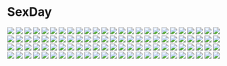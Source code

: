 # SexDay
![](https://konachan.com/image/4c533c061bb01d495cdef20a01eb0506/Konachan.com%20-%2017214%20aoyagi_ritsuka%20loveless.jpg)
![](https://konachan.com/image/9dade8cece1040f51783ef73a81d8d81/Konachan.com%20-%2014046%20maou_to_odore%21%20tagme.jpg)
![](https://konachan.com/image/afb03124d1370fe90729b1bdd6fead66/Konachan.com%20-%206795%20canvas.jpg)
![](https://konachan.com/image/683c7a193082203bf750e5c146c79a17/Konachan.com%20-%2061188%20signed%20ueda_ryou.jpg)
![](https://konachan.com/jpeg/e378d61b382bbdfb85c6c55d155a7217/Konachan.com%20-%20206261%20blonde_hair%20blush%20braids%20breasts%20bunny_ears%20bunnygirl%20cleavage%20collar%20gloves%20gradient%20gray_eyes%20headband%20long_hair%20pantyhose%20tail%20twintails.jpg)
![](https://konachan.com/image/ce62f7e00ebe8b86e6f3dd328ca12c7c/Konachan.com%20-%20149970%20cherry_blossoms%20flowers%20ganaha_hibiki%20hoshii_miki%20idolmaster%20japanese_clothes%20kimono%20nazu-na%20petals%20shijou_takane.jpg)
![](https://konachan.com/jpeg/2a5c8003846c39a5cf3fffbf9bdd684b/Konachan.com%20-%20268464%20ass%20blonde_hair%20blush%20breasts%20ereshkigal_%28fate_grand_order%29%20fate_grand_order%20fate_%28series%29%20long_hair%20nipples%20nude%20red_eyes%20sex%20yang-do.jpg)
![](https://konachan.com/jpeg/a5eddd0ff024e6a6e03789acd71c4e2d/Konachan.com%20-%2055812%2077%20game_cg%20gray_hair%20mikagami_mamizu%20school_uniform%20short_hair%20tsuneha_aki%20whirlpool.jpg)
![](https://konachan.com/image/5ce262757bd72087f86ed56c652b9632/Konachan.com%20-%2010055%20.hack__%20.hack__g.u.%20.hack__link%20.hack__roots%20shino.jpg)
![](https://konachan.com/image/26b69d83dcf21704130f588b9ea94a7c/Konachan.com%20-%2025387%20eureka%20eureka_seven%20kobayashi_yuji.jpeg)
![](https://konachan.com/image/cbe53b45faa5089f7a9cfab6a8b780bf/Konachan.com%20-%20242825%20bandage%20building%20cape%20city%20fate_apocrypha%20fate_%28series%29%20gloves%20gray_hair%20green_eyes%20navel%20panties%20scar%20short_hair%20underwear%20weapon%20yahako.jpg)
![](https://konachan.com/image/05fe5ea6df14e35641f4bac09e14c877/Konachan.com%20-%2064481%20araragi_koyomi%20bakemonogatari%20fang%20green_tear%20hachikuji_mayoi%20headband%20loli%20long_hair%20male%20monogatari_%28series%29%20senjougahara_hitagi%20twintails.jpg)
![](https://konachan.com/jpeg/f0cab1699f95e42662b6cf848672a91f/Konachan.com%20-%20141069%20black_hair%20blush%20game_cg%20japanese_clothes%20long_hair%20marushin_%28denwa0214%29%20see_through%20spocon%21%20terashima_madoka%20water%20wet.jpg)
![](https://konachan.com/image/bafa2c6ee80b862dabe407bd6e612c69/Konachan.com%20-%206014%20brown_eyes%20brown_hair%20clannad%20dango_%28clannad%29%20furukawa_nagisa%20key%20logo%20short_hair%20zoom_layer.jpg)
![](https://konachan.com/jpeg/66b6d7bc878fbfca81b9ef4f6da99920/Konachan.com%20-%20183511%20cream_%28nipakupa%29%20kasei-san%20kyukyu-kun%20madotsuki%20monoe%20monoko%20sekomumasada_sensei%20uboa%20yume_nikki.jpg)
![](https://konachan.com/image/84c880f1eb17c0b2319102da6ef3b70c/Konachan.com%20-%2043942%20blush%20catgirl%20chen%20cirno%20clouds%20dress%20ex_keine%20fang%20gray_hair%20hat%20horns%20maid%20miko%20moon%20night%20pink_hair%20red_eyes%20red_hair%20ribbons%20sky%20touhou%20witch.jpg)
![](https://konachan.com/jpeg/6ee3a04ac8f44838f581a0a9f703e4b8/Konachan.com%20-%20233677%20building%20city%20clouds%20dualscreen%20mocha_%28cotton%29%20nobody%20original%20scenic%20signed%20sky%20sunset%20tree%20waifu2x.jpg)
![](https://konachan.com/image/37fc1aaa1340b8bde60ca92f564e8ba6/Konachan.com%20-%2041146%20ayanami_rei%20kobayashi_yuji%20neon_genesis_evangelion%20nipples%20panties%20topless%20underwear.jpg)
![](https://konachan.com/image/0d696dcb19c7fb0f46cdd59989505e44/Konachan.com%20-%20230577%20blush%20bodysuit%20bow%20breasts%20cleavage%20collar%20gray_eyes%20headband%20horns%20logo%20no_bra%20pantyhose%20ponytail%20red_eyes%20tail%20tie%20wings%20wristwear%20yuyumatsu.jpg)
![](https://konachan.com/jpeg/62116d9e697bd355415455fbaf3057da/Konachan.com%20-%2046339%20blush%20boots%20headband%20kozumimiko%20long_hair%20red_eyes%20red_hair%20tagme_%28artist%29.jpg)
![](https://konachan.com/image/50380480db49f0b6fad4076332433724/Konachan.com%20-%20116502%20darker_than_black%20hei%20yin.jpg)
![](https://konachan.com/jpeg/8e718c2263eff00e279a5720d8da3426/Konachan.com%20-%20232438%202girls%20barefoot%20black_hair%20bow%20building%20clouds%20flowers%20kisei2%20long_hair%20original%20ruins%20scarf%20sky%20sword%20tears%20weapon%20white_hair.jpg)
![](https://konachan.com/image/c7e2b579663d56e67e6e2d3c05a46526/Konachan.com%20-%2051160%20hirasawa_yui%20k-on%21%20nakano_azusa.jpg)
![](https://konachan.com/image/70e58532a63a6abdb43908ae8972aca1/Konachan.com%20-%20215028%20animal%20bat%20blonde_hair%20blush%20boots%20dress%20fang%20granblue_fantasy%20long_hair%20millea%20pantyhose%20pointed_ears%20red_eyes%20vampire%20vampy%20wings.jpg)
![](https://konachan.com/image/65597308b1202843f41db95f9226d87a/Konachan.com%20-%2065813%20book%20dlsite.com%20elle_sweet%20glasses%20original%20refeia%20signed%20thighhighs.jpg)
![](https://konachan.com/image/754dcd9e435155472858dcb6895940fc/Konachan.com%20-%2034723%20cat_smile%20hiiragi_kagami%20izumi_konata%20lucky_star.jpg)
![](https://konachan.com/jpeg/bd92745625b5dfbcbc962cb3e96b7112/Konachan.com%20-%20133549%20augment%20black_hair%20glasses%20group%20hinasaki%20jin_satsuki%20kawashima_hideya%20male%20school_uniform%20susonobe_nami%20thighhighs%20tsuisou_no_augment%20umekawa_shiho.jpg)
![](https://konachan.com/image/9d5ff1a10b9bcfb8313c56558d76d4f0/Konachan.com%20-%20184231%20animal%20awatake_takahiro%20black_hair%20blue_eyes%20clouds%20grass%20original%20school_uniform%20signed%20sky%20twintails.jpg)
![](https://konachan.com/image/18e3effbd2ee28cbc874d2fc6f9ed576/Konachan.com%20-%20179815%20blush%20brown_hair%20censored%20choker%20crying%20cum%20dead_or_alive%20elbow_gloves%20gloves%20iizuki_tasuku%20kasumi%20long_hair%20penis%20ponytail%20tears%20thighhighs.jpg)
![](https://konachan.com/jpeg/0f27bb7a8e8847f4309ea14a7f6e4044/Konachan.com%20-%20187035%20baka_moe_heart_ni_ai_wo_komete%21%20black_hair%20brown_eyes%20game_cg%20kaneshiro_ai%20makoto_%28artist%29%20navel%20praline%20spread_legs%20swimsuit%20tentacles.jpg)
![](https://konachan.com/image/2cdf58d7f2d45bd06d87e23264712781/Konachan.com%20-%2059317%20hatsune_miku%20kagamine_rin%20koi_wa_sensou_%28vocaloid%29%20vocaloid.jpg)
![](https://konachan.com/image/fca877aa305851397bafb6d3329b7ab9/Konachan.com%20-%20186241%20bed%20blush%20breasts%20brown_eyes%20brown_hair%20dress%20flowers%20idolmaster%20minase_iori%20nipples%20nopan%20petals%20pussy%20skirt%20skirt_lift%20topless%20uncensored.jpg)
![](https://konachan.com/jpeg/21dfc49ab0d7af56f84cb812f6acc204/Konachan.com%20-%20126793%20black_hair%20blue_eyes%20blush%20breasts%20censored%20game_cg%20nipples%20panties%20pantyhose%20penis%20pero%20pussy%20school_uniform%20sex%20torn_clothes%20underwear.jpg)
![](https://konachan.com/image/64ba1852f2a68f777f5f4516c2cca916/Konachan.com%20-%20241673%20barefoot%20black_hair%20bra%20breasts%20brown_eyes%20hanarito%20long_hair%20navel%20nipples%20original%20panties%20pubic_hair%20see_through%20tie%20twintails%20underwear.jpg)
![](https://konachan.com/jpeg/9a94e42773b333ea4585c11e7e26edfa/Konachan.com%20-%20217889%20ayase_eri%20b.ren%20group%20hoshizora_rin%20koizumi_hanayo%20kousaka_honoka%20minami_kotori%20nishikino_maki%20sonoda_umi%20toujou_nozomi%20yazawa_nico.jpg)
![](https://konachan.com/image/780ce9deb2adf19cbda5e7db3025039d/Konachan.com%20-%20183071%20building%20city%20nobody%20original%20scenic%20shade%20tomaknights.jpg)
![](https://konachan.com/jpeg/47d48a34cddd6c31f7e001e79f9cb88f/Konachan.com%20-%20220388%20anthropomorphism%20group%20hibiki_%28kancolle%29%20inazuma_%28kancolle%29%20kantai_collection%20mamiya_%28kancolle%29%20nagato_%28kancolle%29%20sameda_koban%20tenryuu_%28kancolle%29.jpg)
![](https://konachan.com/jpeg/24377277034f9ac131bced5788ab50dc/Konachan.com%20-%20192349%20aqua_eyes%20baseball_bat%20bikini%20black_hair%20breasts%20cleavage%20kizakiaoi%20long_hair%20saten_ruiko%20school_uniform%20shirt_lift%20socks%20swimsuit%20white.jpg)
![](https://konachan.com/image/b576015d8303dfa34d27a9e7eb1231a3/Konachan.com%20-%20131317%20akitsuki_%28akiduko%29%20dress%20flowers%20guitar%20instrument%20megurine_luka%20petals%20vocaloid.jpg)
![](https://konachan.com/jpeg/8b5459f2e01f0afe41ed65dc49df4345/Konachan.com%20-%20241124%20annin_doufu%20ichinose_shiki%20idolmaster%20idolmaster_cinderella_girls%20idolmaster_cinderella_girls_starlight_stage%20miyamoto_frederica%20nakano_yuka.jpg)
![](https://konachan.com/jpeg/bb142eef300ad6c7d0ba8cddb5800957/Konachan.com%20-%2072854%20black_hair%20boots%20cape%20fire%20ganesagi%20gloves%20nanako_%28ganesagi%29%20original%20short_hair%20shorts%20thighhighs%20weapon%20yellow_eyes.jpg)
![](https://konachan.com/image/e423c29e9aadf98037c80a159f34cc03/Konachan.com%20-%2066734%20kagamine_rin%20vocaloid.jpg)
![](https://konachan.com/image/fedec67582ec81c9b5d5ab085d5be983/Konachan.com%20-%2018528%20pink_hair%20ragnarok_online%20scarf%20shorts.jpg)
![](https://konachan.com/image/cc91da0eeec15e161967aaee3dce8070/Konachan.com%20-%20184088%202girls%20animal%20animal_ears%20aqua_eyes%20ass%20barefoot%20bell%20black_hair%20book%20brown_hair%20cat%20catgirl%20green_eyes%20kimura_%28ykimu%29%20long_hair%20original%20shorts%20tail.jpg)
![](https://konachan.com/jpeg/26f837ef2999dbb860ba9330e526a8e1/Konachan.com%20-%20300228%20animal%20blue_eyes%20gloves%20hat%20mogumo%20original%20red_hair%20short_hair%20white%20witch%20witch_hat.jpg)
![](https://konachan.com/image/caf50b8e7397b267110a27b53467b35c/Konachan.com%20-%20100585%20building%20original%20saiga_tokihito%20scenic.jpg)
![](https://konachan.com/jpeg/4af6341f05bf6d85d86a2bbf8895e44e/Konachan.com%20-%20300294%20anmi%20ass%20blue_eyes%20blush%20brown_hair%20dress%20girls_frontline%20gloves%20gun%20headdress%20long_hair%20scan%20torn_clothes%20weapon%20wedding_attire%20white.jpg)
![](https://konachan.com/jpeg/8b44c83c075a463915975e7dacdda75e/Konachan.com%20-%20249269%20bow%20hatsune_miku%20long_hair%20microphone%20sekii%20tie%20twintails%20vocaloid.jpg)
![](https://konachan.com/jpeg/685ed2284e0fbeea66f5942aebb2fc89/Konachan.com%20-%20306155%20bed%20bikini_top%20blue_hair%20braids%20close%20flat_chest%20hololive%20long_hair%20red_eyes%20seicoh%20twintails%20usada_pekora.jpg)
![](https://konachan.com/jpeg/e353f60498d9234218ae22f718583301/Konachan.com%20-%20254267%20aqua_eyes%20barefoot%20bed%20blonde_hair%20bra%20game_cg%20granblue_mahjong%20io_euclase%20loli%20long_hair%20navel%20shorts%20splush_wave%20tagme_%28artist%29%20twintails%20underwear.jpg)
![](https://konachan.com/image/450fb771cd781786ef0eda3a3a9f821b/Konachan.com%20-%2089796%20baldr_sky%20kikuchi_seiji%20nagisa_chinatsu%20nishino_aki.jpg)
![](https://konachan.com/jpeg/c4e7af865f0e0414918ac4314832bca4/Konachan.com%20-%20202150%20crazy_theater_%28vocaloid%29%20gothic%20gray_eyes%20hat%20lolita_fashion%20mayu_%28vocaloid%29%20tyouya%20vocaloid%20white_hair.jpg)
![](https://konachan.com/jpeg/900450e187d2102d37468260a75d9779/Konachan.com%20-%20302190%20ass%20close%20original%20swimsuit%20takafumi%20white.jpg)
![](https://konachan.com/jpeg/a7239f7485a2adc92a3cbfa43e785fbb/Konachan.com%20-%20129216%20building%20clouds%20mocha_%28cotton%29%20nobody%20scenic%20sky.jpg)
![](https://konachan.com/image/b4178b2f021b878dca705f569d59b500/Konachan.com%20-%2068591%20animal_ears%20as109%20bandage%20blue_eyes%20candy%20catgirl%20chocolate%20dress%20glasses%20goggles%20group%20hat%20loli%20male%20red_eyes%20signed%20twintails%20valentine%20yellow_eyes.jpg)
![](https://konachan.com/jpeg/57f6d8dbd68df7e2fca3471302c034a3/Konachan.com%20-%2059963%20akiyama_mio%20blue%20ipod%20k-on%21%20kisoba%20silhouette.jpg)
![](https://konachan.com/jpeg/c88c3f4d9f6f0b1e99df74a2edf3d79d/Konachan.com%20-%2037807%20aqua_eyes%20blue_hair%20brown_hair%20cherry_blossoms%20flowers%20haruiro_ouse%20long_hair%20purple_software%20red_eyes%20school_uniform%20skirt%20thighhighs%20tsukimori_hiro.jpg)
![](https://konachan.com/image/1464ab71055911bddf88b9956bb95271/Konachan.com%20-%20111673%20blonde_hair%20blush%20charlotte_dunois%20infinite_stratos%20nude%20purple_eyes%20shinonono_houki.jpg)
![](https://konachan.com/jpeg/0d4773e8b040a295b08b2341dafc728d/Konachan.com%20-%20190293%20blush%20dress%20green_hair%20hat%20ribbons%20sakurame%20short_hair%20soga_no_tojiko%20touhou.jpg)
![](https://konachan.com/image/bc9b1e5af95856daacbbdb0fc015fb70/Konachan.com%20-%2018747%20onegai.jpg)
![](https://konachan.com/image/520e08cf635f5c23d6aa6fcd92b9daee/Konachan.com%20-%20134340%20aqua_eyes%20aqua_hair%20hatsune_miku%20headphones%20pantyhose%20school_uniform%20skirt%20sky%20torigoe_takumi%20tree%20twintails%20vocaloid.jpg)
![](https://konachan.com/image/b7e9a300153e7368e0821c7e672a00ae/Konachan.com%20-%20145336%20aqua_eyes%20blonde_hair%20boku_wa_tomodachi_ga_sukunai%20cait%20kashiwazaki_sena%20ponytail%20school_uniform%20tie.jpg)
![](https://konachan.com/jpeg/d680f602d477ac118b4bf3cd524a3249/Konachan.com%20-%20290832%20anus%20ass%20breasts%20fate_grand_order%20fate_%28series%29%20magicxiang%20nopan%20pantyhose%20pubic_hair%20purple_hair%20pussy%20red_eyes%20see_through.jpg)
![](https://konachan.com/jpeg/c78e706b2e5940ea99e242d122b4f870/Konachan.com%20-%20139480%20fortissimo__akkord%3Absusvier%20game_cg%20ooba_kagerou%20tagme_%28character%29.jpg)
![](https://konachan.com/image/bc0a5c70a238d1a986730550c0ecd0a0/Konachan.com%20-%20217575%20blush%20book%20boots%20bow%20brown_hair%20dress%20fumi11gou%20original%20purple_eyes%20short_hair%20wet.jpg)
![](https://konachan.com/image/d9b20922644b30de54515adba1529245/Konachan.com%20-%207855%20black_eyes%20brown_hair%20long_hair%20saya%20saya_no_uta%20wings.jpg)
![](https://konachan.com/image/3ebfa14964540a55bd1182ac28bd8e88/Konachan.com%20-%20301203%20animal_ears%20arknights%20black_hair%20brown_eyes%20building%20cero_%28last2stage%29%20cigarette%20city%20dark%20hoodie%20long_hair%20necklace%20pantyhose%20paper%20shorts%20smoking.jpg)
![](https://konachan.com/image/e6fa420ace395d8111cca4469590bc8d/Konachan.com%20-%2042908%20blush%20green_hair%20touyama_midori%20yoake_mae_yori_ruri_iro_na.jpg)
![](https://konachan.com/image/db89195814fab8063d1a40506d0a2ecd/Konachan.com%20-%2069255%20nanao_naru%20saya%20saya_no_uta%20wings.jpg)
![](https://konachan.com/jpeg/a00738a46ec73e78311cb233f6a0a950/Konachan.com%20-%20101876%202girls%20animal%20brown_hair%20cat%20cube%20cuteg%20hirosaki_kanade%20minagawa_yuuhi%20orange_hair%20scarf%20valentine%20your_diary.jpg)
![](https://konachan.com/image/d8cc195f861d56506ef869f5659d3601/Konachan.com%20-%20166459%20bikini%20black_hair%20blue_eyes%20blush%20breasts%20cameltoe%20erect_nipples%20long_hair%20navel%20nipples%20original%20see_through%20sinonomescocoa%20swimsuit%20wet.jpg)
![](https://konachan.com/image/85fce9d5e92da8d1ab652f5188a10a23/Konachan.com%20-%2023039%20air%20kamio_misuzu.jpg)
![](https://konachan.com/jpeg/660434e06883c9cb17c207e996a90fc0/Konachan.com%20-%20167374%20green_eyes%20green_hair%20hatsune_miku%20kise_%28swimmt%29%20long_hair%20twintails%20vocaloid.jpg)
![](https://konachan.com/image/232dac875de3e09b782b1da7531788a2/Konachan.com%20-%2091668%20dress%20feng%20game_cg%20hoshizora_e_kakaru_hashi%20long_hair%20orange_eyes%20orange_hair%20toudou_tsumugi%20tree%20tsurusaki_takahiro%20water.jpg)
![](https://konachan.com/jpeg/d4bd3c5e84aa1576d24cc286676802bd/Konachan.com%20-%20264202%20de_ra_u_e_a%20game_cg%20milk_factory%20motto%21_haramase%21_honoo_no_oppai_isekai_ero_mahou_gakuen%21%20uzuki_kaguya.jpg)
![](https://konachan.com/image/0a263b5b17133ad0dd719c3e70f15584/Konachan.com%20-%20287913%20anthropomorphism%20bed%20bra%20breasts%20brown_hair%20cleavage%20girls_frontline%20kodama_%28koda_mat%29%20long_hair%20panties%20red_eyes%20scar%20signed%20twintails%20underwear.jpg)
![](https://konachan.com/image/4795a9500d8bc459396aea8863fb8b7f/Konachan.com%20-%20136631%202girls%20asama_tomo%20bicolored_eyes%20blush%20breast_hold%20cropped%20honda_futayo%20iida_eriko%20kyoukai_senjou_no_horizon%20nude%20wet.jpg)
![](https://konachan.com/image/7dd7d6161a7b03108c969631066a714f/Konachan.com%20-%20133706%20blue_hair%20eyepatch%20flowers%20green_eyes%20long_hair%20nakaba_reimei%20panties%20phantasy_star%20phantasy_star_portable%20underwear%20white.jpg)
![](https://konachan.com/image/be3a391eccc51a97ca1541bd11e3a7a2/Konachan.com%20-%2084144%20all_male%20bleach%20kurosaki_ichigo%20male.jpg)
![](https://konachan.com/jpeg/fe975c3ead1cd53028ad2e5b75fa01cf/Konachan.com%20-%20149797%20game_cg%20navel_%28company%29%20suzuhira_hiro%20tsuki_ni_yorisou_otome_no_sahou%20ursule_fleur_jeanmaire.jpg)
![](https://konachan.com/image/d679c7c6d340186f9742f64ca7956c9b/Konachan.com%20-%20306601%20a.x.%20blush%20breast_hold%20breasts%20brown_hair%20close%20long_hair%20necklace%20no_bra%20open_shirt%20original%20white.jpg)
![](https://konachan.com/image/7b5a1e8c7065e196266f31e348658ff8/Konachan.com%20-%20190530%20akali%20black_hair%20league_of_legends%20liuruoyu8888%20long_hair%20mask%20moon%20ponytail%20shen%20thighhighs%20yellow_eyes.jpg)
![](https://konachan.com/image/ba77e330a02e303ef5c5c728bc8436bb/Konachan.com%20-%20159673%20all_male%20animal%20bird%20duck%20earth%20fish%20glasses%20haru_%28tsuritama%29%20male%20planet%20sanada_yuki%20school_uniform%20tapioca%20tsuritama%20underwater%20usami_natsuki%20water.jpg)
![](https://konachan.com/image/432a5b181babba25ad933589ecb1389a/Konachan.com%20-%20180804%20bow%20gloves%20hoshimiya_kate%20juno_%28alikaism11%29%20loli%20long_hair%20panties%20purple_hair%20red_eyes%20sekai_seifuku%3A_bouryaku_no_zvezda%20underwear.jpg)
![](https://konachan.com/image/a8dd066944326d9a24f8a3500778e6f1/Konachan.com%20-%20286543%20aoyama_sumika%20ball%20bikini%20black_hair%20breasts%20brown_eyes%20cleavage%20clouds%20coffee-kizoku%20cropped%20navel%20original%20short_hair%20sky%20swimsuit%20underboob.jpg)
![](https://konachan.com/jpeg/a5d4c3400010ba7e006f2fb11e689602/Konachan.com%20-%20247785%20akechi_gorou%20amamiya_ren%20animal%20budda%20cat%20group%20kitagawa_yusuke%20male%20niijima_makoto%20okumura_haru%20persona%20persona_5%20sakura_futaba%20takamaki_anne.jpg)
![](https://konachan.com/image/6038c0e3e19273bba9fa7634f8d34983/Konachan.com%20-%2015752%20gym_uniform%20ninozen.jpg)
![](https://konachan.com/image/8d4f9d3c015b608b6ef1b3afe1274859/Konachan.com%20-%2057881%20animal%20bird%20flowers%20green_eyes%20green_hair%20guitar%20hatsune_miku%20headphones%20instrument%20ipod%20long_hair%20skirt%20thighhighs%20tie%20twintails%20vocaloid%20white.jpg)
![](https://konachan.com/image/304ceed3a7a2c3e9f56d6ec9ba512fac/Konachan.com%20-%20203637%20apron%20blush%20breasts%20brown_eyes%20brown_hair%20erect_nipples%20kazuharu_kina%20long_hair%20naked_apron%20nipples%20spread_legs%20tagme.jpg)
![](https://konachan.com/image/a1066695a64f4f1adc40eae609e274f8/Konachan.com%20-%20235703%20aliasing%20armor%20blonde_hair%20blue_eyes%20bow%20fate_grand_order%20fate_%28series%29%20gloves%20japanese_clothes%20katana%20kimono%20nagu%20scarf%20short_hair%20sword%20weapon.jpg)
![](https://konachan.com/jpeg/101dddd72ab1d958a9c05b90cab3141d/Konachan.com%20-%20302464%20ass%20bath%20bathtub%20bikini%20blush%20breasts%20cropped%20green_eyes%20nipples%20open_shirt%20orange_hair%20short_hair%20shower%20shuragyoku_mami%20swimsuit%20wet.jpg)
![](https://konachan.com/jpeg/a0037a1c9a729390d6ab3680091b419d/Konachan.com%20-%2079712%20angel%20cradle%20eyepatch%20misaki_kurehito%20original%20scan%20white_hair%20wings.jpg)
![](https://konachan.com/jpeg/8f382452f2869092de02b9272050900e/Konachan.com%20-%20214072%20blonde_hair%20blue_eyes%20chain%20erect_nipples%20hoodie%20ichiba_youichi%20navel%20odin_sphere%20thighhighs%20velvet_%28odin_sphere%29%20zettai_ryouiki.jpg)
![](https://konachan.com/image/af71faf6434d2b509e1d8f8d4d84e3cc/Konachan.com%20-%20243806%202girls%20aqua_eyes%20candy%20dress%20gloves%20gray_hair%20halloween%20hat%20headband%20logo%20lollipop%20long_hair%20pumpkin%20ribbons%20wings%20witch%20witch_hat%20zoom_layer.jpg)
![](https://konachan.com/jpeg/bf0f80ba5ebf19041856ecc49ecc75bc/Konachan.com%20-%2088875%20bath%20blush%20brown_hair%20censored%20game_cg%20kiss_x_demon_lord_x_darjeeling%20marmalade%20nanase_yuuna%20nude%20takanae_kyourin%20wet.jpg)
![](https://konachan.com/image/a1484422f90fe4e419f498d8657e6e6f/Konachan.com%20-%2080051%20all_male%20headphones%20kaito%20male%20vocaloid.jpg)
![](https://konachan.com/image/a97543f7b7f7019011ef516dbc245bcc/Konachan.com%20-%2044025%20animal_ears%20blue_eyes%20blue_hair%20catgirl%20computer%20loli%20observerz%20panties%20short_hair%20striped_panties%20tail%20thighhighs%20underwear.jpg)
![](https://konachan.com/jpeg/bb3b7ed3421eb8104b3a8cff01e1c3af/Konachan.com%20-%20188519%20brown_hair%20joseph_lee%20long_hair%20navel%20necklace%20original%20red_eyes%20sword%20weapon.jpg)
![](https://konachan.com/image/5855120e1921ec8dc6d8c12bba40abaf/Konachan.com%20-%2062168%20gun%20tagme%20thighhighs%20weapon%20white.jpg)
![](https://konachan.com/image/d3976eafc3c6b1397ddbd245d55c11e4/Konachan.com%20-%20118315%202girls%20macross%20macross_frontier%20nude%20ranka_lee%20sheryl_nome.jpg)
